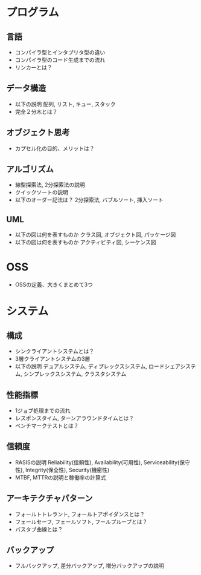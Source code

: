 # プログラム
## 言語
- コンパイラ型とインタプリタ型の違い
- コンパイラ型のコード生成までの流れ
- リンカーとは？

## データ構造
- 以下の説明
配列, リスト, キュー, スタック
- 完全２分木とは？

## オブジェクト思考
- カプセル化の目的、メリットは？

## アルゴリズム
- 線型探索法, 2分探索法の説明
- クイックソートの説明
- 以下のオーダー記法は？
2分探索法, バブルソート, 挿入ソート

## UML
- 以下の図は何を表すものか
クラス図, オブジェクト図, パッケージ図
- 以下の図は何を表すものか
アクティビティ図, シーケンス図

# OSS
- OSSの定義、大きくまとめて3つ

# システム
## 構成
- シンクライアントシステムとは？
- 3層クライアントシステムの3層
- 以下の説明
デュアルシステム, ディプレックスシステム, ロードシェアシステム, シンプレックスシステム, クラスタシステム

## 性能指標
- 1ジョブ処理までの流れ
- レスポンスタイム, ターンアラウンドタイムとは？
- ベンチマークテストとは？

## 信頼度
- RASISの説明
Reliability(信頼性), Availability(可用性), Serviceability(保守性), Integrity(保全性), Security(機密性)
- MTBF, MTTRの説明と稼働率の計算式

## アーキテクチャパターン
- フォールトトレラント, フォールトアポイダンスとは？
- フェールセーフ, フェールソフト, フールプループとは？
- バスタブ曲線とは？

## バックアップ
- フルバックアップ, 差分バックアップ, 増分バックアップの説明
